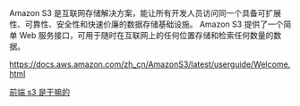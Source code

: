 Amazon S3 是互联网存储解决方案，能让所有开发人员访问同一个具备可扩展性、可靠性、安全性和快速价廉的数据存储基础设施。 Amazon S3 提供了一个简单 Web 服务接口，可用于随时在互联网上的任何位置存储和检索任何数量的数据。

<https://docs.aws.amazon.com/zh_cn/AmazonS3/latest/userguide/Welcome.html>

[前端 s3 是干嘛的](https://www.google.com/search?q=%E5%89%8D%E7%AB%AF+s3%E6%98%AF%E5%B9%B2%E5%98%9B%E7%9A%84&oq=%E5%89%8D%E7%AB%AF+s3%E6%98%AF%E5%B9%B2%E5%98%9B%E7%9A%84&aqs=chrome..69i57.9253j0j1&sourceid=chrome&ie=UTF-8)

